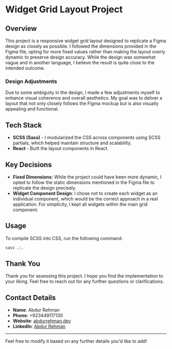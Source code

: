 # Widget Grid Layout Project

## Overview

This project is a responsive widget grid layout designed to replicate a Figma design as closely as possible. I followed the dimensions provided in the Figma file, opting for more fixed values rather than making the layout overly dynamic to preserve design accuracy. While the design was somewhat vague and in another language, I believe the result is quite close to the intended outcome.

### Design Adjustments

Due to some ambiguity in the design, I made a few adjustments myself to enhance visual coherence and overall aesthetics. My goal was to deliver a layout that not only closely follows the Figma mockup but is also visually appealing and functional.

## Tech Stack

- **SCSS (Sass)** - I modularized the CSS across components using SCSS partials, which helped maintain structure and scalability.
- **React** - Built the layout components in React.

## Key Decisions
- **Fixed Dimensions**: While the project could have been more dynamic, I opted to follow the static dimensions mentioned in the Figma file to replicate the design precisely.
- **Widget Component Design**: I chose not to create each widget as an individual component, which would be the correct approach in a real application. For simplicity, I kept all widgets within the main grid component.

## Usage

To compile SCSS into CSS, run the following command:

```bash
sass .:.
```

## Thank You

Thank you for assessing this project. I hope you find the implementation to your liking. Feel free to reach out for any further questions or clarifications.

## Contact Details

- **Name**: Abdur Rehman
- **Phone**: +923449117130
- **Website**: [abdurrehman.dev](https://abdurrehman.dev/)
- **LinkedIn**: [Abdur Rehman](https://www.linkedin.com/in/abdurrehman0206/)

---

Feel free to modify it based on any further details you'd like to add!
